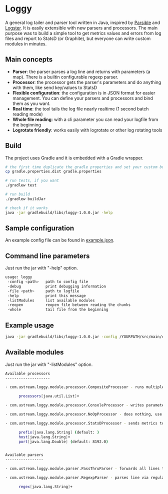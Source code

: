 # Loggy

A general log tailer and parser tool written in Java, inspired by [Parsible](https://github.com/Yipit/parsible) and [Logster](https://github.com/etsy/logster). It is easily extensible with new parsers and processors. The main purpose was to build a simple tool to get metrics values and errors from log files and report to StatsD (or Graphite), but everyone can write custom modules in minutes.

## Main concepts

* **Parser**: the parser parses a log line and returns with parameters (a map). There is a builtin configurable regexp parser.
* **Processor**: the processor gets the parser's parameters and do anything with them, like send key/values to StatsD
* **Flexible configuration**: the configuration is in JSON format for easier management. You can define your parsers and processors and bind them as you want.
* **Real time**: the tool tails the log file nearly realtime (1 second batch reading mode)
* **Whole file reading**: with a cli parameter you can read your logfile from the beginning
* **Logrotate friendly**: works easily with logrotate or other log rotating tools

## Build

The project uses Gradle and it is embedded with a Gradle wrapper.

```bash
# the first time duplicate the gradle properties and set your custom build config (like Archiva)
cp gradle.properties.dist gradle.properties

# run tests, if you want
./gradlew test

# run build
./gradlew buildJar

# check if it works
java -jar gradlebuild/libs/loggy-1.0.0.jar -help
```
 
## Sample configuration

An example config file can be found in [example.json](src/main/config/example.json).

## Command line parameters

Just run the jar with "-help" option.

```bash
usage: loggy
 -config <path>   path to config file
 -debug           print debugging information
 -file <path>     path to logfile
 -help            print this message
 -listModules     list available modules
 -reopen          reopen file between reading the chunks
 -whole           tail file from the beginning
```

## Example usage

```bash
java -jar gradlebuild/libs/loggy-1.0.0.jar -config /YOURPATH/src/main/config/example.json -file /YOURPATH/foo.log -debug -whole
```

## Available modules

Just run the jar with "-listModules" option.

```bash
Available processors
--------------------

· com.ustream.loggy.module.processor.CompositeProcessor - runs multiple processors

      processors[java.util.List]+

· com.ustream.loggy.module.processor.ConsoleProcessor - writes parameters to console, use it for debug purposes

· com.ustream.loggy.module.processor.NoOpProcessor - does nothing, use it if you want to disable a parser temporarily

· com.ustream.loggy.module.processor.StatsDProcessor - sends metrics to statsd, it handles counter, gauge and timing values

      prefix[java.lang.String] (default: )
      host[java.lang.String]+
      port[java.lang.Double] (default: 8192.0)


Available parsers
-----------------

· com.ustream.loggy.module.parser.PassThruParser - forwards all lines to processor, runs always

· com.ustream.loggy.module.parser.RegexpParser - parses line via regular expression and returns with matches

      regex[java.lang.String]+

```
